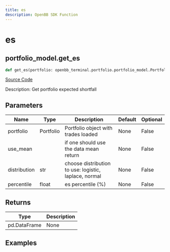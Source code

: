 ```yaml
---
title: es
description: OpenBB SDK Function
---
```


# es

## portfolio_model.get_es

```python title='openbb_terminal/portfolio/portfolio_model.py'
def get_es(portfolio: openbb_terminal.portfolio.portfolio_model.PortfolioModel, use_mean: bool, distribution: str, percentile: float) -> DataFrame:
```
[Source Code](https://github.com/OpenBB-finance/OpenBBTerminal/tree/main/openbb_terminal/portfolio/portfolio_model.py#L1723)

Description: Get portfolio expected shortfall

## Parameters

| Name | Type | Description | Default | Optional |
| ---- | ---- | ----------- | ------- | -------- |
| portfolio | Portfolio | Portfolio object with trades loaded | None | False |
| use_mean |  | if one should use the data mean return | None | False |
| distribution | str | choose distribution to use: logistic, laplace, normal | None | False |
| percentile | float | es percentile (%) | None | False |

## Returns

| Type | Description |
| ---- | ----------- |
| pd.DataFrame | None |

## Examples

